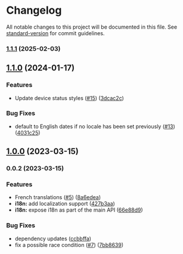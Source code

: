 # Changelog

All notable changes to this project will be documented in this file. See [standard-version](https://github.com/conventional-changelog/standard-version) for commit guidelines.

### [1.1.1](https://github.com/cobrowseio/cobrowse-agent-ui/compare/v1.1.0...v1.1.1) (2025-02-03)

## [1.1.0](https://github.com/cobrowseio/cobrowse-agent-ui/compare/v1.0.0...v1.1.0) (2024-01-17)


### Features

* Update device status styles ([#15](https://github.com/cobrowseio/cobrowse-agent-ui/issues/15)) ([3dcac2c](https://github.com/cobrowseio/cobrowse-agent-ui/commit/3dcac2c270826fba6397d54649516455e6f12612))


### Bug Fixes

* default to English dates if no locale has been set previously ([#13](https://github.com/cobrowseio/cobrowse-agent-ui/issues/13)) ([4031c25](https://github.com/cobrowseio/cobrowse-agent-ui/commit/4031c25a5da4e4fb3a169ed6960c984e233e98f2))

## [1.0.0](https://github.com/cobrowseio/cobrowse-agent-ui/compare/v0.0.2...v1.0.0) (2023-03-15)

### 0.0.2 (2023-03-15)


### Features

* French translations ([#5](https://github.com/cobrowseio/cobrowse-agent-ui/issues/5)) ([8a6edea](https://github.com/cobrowseio/cobrowse-agent-ui/commit/8a6edea6b5d35f9419684f888dcb7a92deec366d))
* **i18n:** add localization support ([427b3aa](https://github.com/cobrowseio/cobrowse-agent-ui/commit/427b3aab9e31f7d03a221da7542a4fa2fc635637))
* **i18n:** expose i18n as part of the main API ([66e88d9](https://github.com/cobrowseio/cobrowse-agent-ui/commit/66e88d970d2289f2993520c9e5ae5dbece4ff801))


### Bug Fixes

* dependency updates ([ccbbffa](https://github.com/cobrowseio/cobrowse-agent-ui/commit/ccbbffa9d123d67e813d40a35618887f855ef7d6))
* fix a possible race condition ([#7](https://github.com/cobrowseio/cobrowse-agent-ui/issues/7)) ([7bb8639](https://github.com/cobrowseio/cobrowse-agent-ui/commit/7bb8639af544283756063ca71bcf62d267b1a635))
